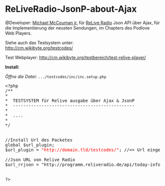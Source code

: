 ReLiveRadio-JsonP-about-Ajax
============================
@Developer: <a href="https://flattr.com/profile/mccouman">Michael McCouman jr.</a> für 
<a href="https://flattr.com/thing/973782/ReliveRadio-de-Podcasts-rund-um-die-Uhr">ReLive Radio</a> Json API über 
Ajax, für die Implementierung der neusten Sendungen, im Chapters des Podlove Web Players.


Siehe auch das Testsystem unter:<br> http://cm.wikibyte.org/testcodes/<br>

Test Webplayer: http://cm.wikibyte.org/testbereich/test-relive-player/


<b>Install:</b>

<i>Öffne die Datei:</i>
<code>.../testcodes/inc/inc.setup.php</code>

<pre>
&lt;?php
/**
*
*  TESTSYSTEM für Relive ausgabe über Ajax & JsonP
*  -----------------------------------------------
*  
*  ....
*  
*/


//Install Url des Packetes
global $url_plugin;
$url_plugin = <span style="color:#f00;">"http://domain.tld/testcodes/"</span>; //&lt;= Url eingeben

//Json URL von Relive Radio
$url_rrjson = "http://programm.reliveradio.de/api/today-info";


?>
</pre>
